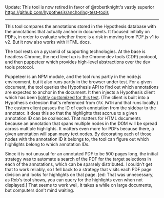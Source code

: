 Update: This tool is now retired in favor of @robertknight's vastly superior https://github.com/hypothesis/anchoring-test-tools

---

This tool compares the annotations stored in the Hypothesis database with the annotations that actually anchor in documents. It focused initially on PDFs, in order to evaluate whether there is a risk in moving from PDF.js v1 to v2. But it now also works with HTML docs.

The tool rests on a pyramid of supporting technologies. At the base is headless Chrome, the next level up is the Chrome dev tools (CDP)  protocol, and then puppeteer which provides high-level abstractions over the dev tools protocol.

Puppeteer is an NPM module, and the tool runs partly in the node.js environment, but it also runs partly in the browser under test. For a given document, the tool queries the Hypothesis API to find out which annotations are expected to anchor in the document. It then injects a Hypothesis client which has been [lightly customized for this test](https://github.com/hypothesis/client/compare/master...judell:pass-ids-for-anchor-test). (The client is built into a Hypothesis extension that's referenced from `CRX_PATH` and that runs locally.) The custom client passes the ID of each annotation from the sidebar to the annotator. It does this so that the highlights that accrue to a given annotation ID can be coalesced. That matters for HTML documents because an annotation that spans multiple nodes in the DOM will be spread across multiple highlights. It matters even more for PDFs because there, a given annotation will span many text nodes. By decorating each of those nodes with the annotation ID it belongs to, the tool can figure out which highlights belong to which annotation IDs.

Since it is not unusual for an annotated PDF to be 500 pages long, the initial strategy was to automate a search of the PDF for the target selections in each of the annotations, which can be sparsely distributed. I couldn't get that to work reliably, so I fell back to a strategy that visits each PDF page division and looks for highlights on that page. [ed: That was unnecessary, as Rob's tool shows, you can query for the highlights even when not displayed.] That seems to work well, it takes a while on large documents, but computers don't mind waiting.

